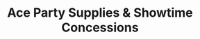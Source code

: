 ---
title: "Ace Party Supplies & Showtime Concessions"
url: /moore/ace-party-supplies-and-showtime-concessions/
shop: party
---